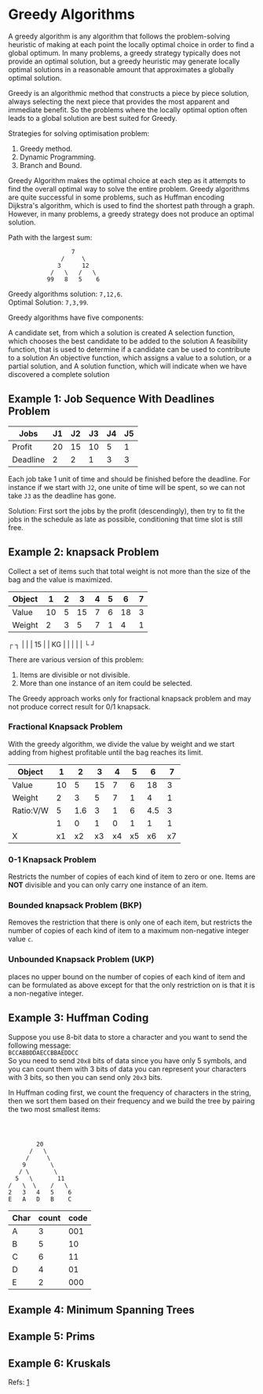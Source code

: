 # Greedy Algorithms

A greedy algorithm is any algorithm that follows the problem-solving heuristic of making at each point the locally optimal choice 
in order to find a global optimum. In many problems, a greedy strategy typically does not provide an optimal solution, but a greedy 
heuristic may generate locally optimal solutions in a reasonable amount that approximates a globally optimal solution.

Greedy is an algorithmic method that constructs a piece by piece solution, always selecting the next piece that provides the most 
apparent and immediate benefit. So the problems where the locally optimal option often leads to a global solution are best suited for Greedy.


Strategies for solving optimisation problem:
1) Greedy method.
2) Dynamic Programming.
3) Branch and Bound.


Greedy Algorithm makes the optimal choice at each step as it attempts to find the overall optimal way to solve the entire problem. 
Greedy algorithms are quite successful in some problems, such as Huffman encoding Dijkstra's algorithm, which is used to find the 
shortest path through a graph.
However, in many problems, a greedy strategy does not produce an optimal solution.

Path with the largest sum:

```
                  7
               /     \                  
              3      12 
            /   \   /   \  
           99   8   5    6

```
Greedy algorithms solution: `7,12,6`.  
Optimal Solution: `7,3,99`.



Greedy algorithms have five components:

A candidate set, from which a solution is created
A selection function, which chooses the best candidate to be added to the solution
A feasibility function, that is used to determine if a candidate can be used to contribute to a solution
An objective function, which assigns a value to a solution, or a partial solution, and
A solution function, which will indicate when we have discovered a complete solution



## Example 1: Job Sequence With Deadlines Problem 

| Jobs     | J1  | J2  | J3  | J4 | J5 |
| ---      | --- | --- | --- |--- |--- |
| Profit   | 20  |  15 |  10 | 5  | 1  |
| Deadline |  2  |  2  |  1  | 3  | 3  | 


Each job take 1 unit of time and should be finished before the deadline. For instance if we start with `J2`, one unite of time will be spent, so we can not take `J3` as the deadline has gone.

Solution:
First sort the jobs by the profit (descendingly), then try to fit the jobs in the schedule as late as possible, conditioning that time slot is still free.






## Example 2: knapsack Problem

Collect a set of items such that total weight is not more than the size of the bag and the value is maximized.

| Object| 1  | 2 | 3  | 4 | 5 | 6  | 7 | 
| ---   |--- |---|--- |---|---|--- |---|
| Value | 10 | 5 | 15 | 7 | 6 | 18 | 3 |
| Weight| 2  | 3 | 5  | 7 | 1 | 4  | 1 |


┌       ┐
|       |
|  15   |
|  KG   |
|       |
|       |
└       ┘

There are various version of this problem:
1) Items are divisible or not divisible.
2) More than one instance of an item could be selected.

The Greedy approach works only for fractional knapsack problem and may not produce correct result for 0/1 knapsack.
### Fractional Knapsack Problem

With the greedy algorithm, we divide the value by weight and we start adding from highest profitable until the bag reaches its limit.

| Object| 1  | 2   | 3  | 4 | 5 | 6    | 7 | 
| ---   |--- |---  |--- |---|---|---   |---|
| Value | 10 | 5   | 15 | 7 | 6 | 18   | 3 |
| Weight| 2  | 3   | 5  | 7 | 1 | 4    | 1 |
|Ratio:V/W| 5  | 1.6 | 3  | 1 | 6 | 4.5  | 3 |
|       |  1 |  0  | 1  | 0 | 1 | 1    | 1 |
|   X   | x1 | x2  | x3 | x4|x5 | x6   |x7 |

### 0-1 Knapsack Problem
Restricts the number of copies of each kind of item to zero or one. Items are **NOT** divisible and you can only carry one instance of an item.


### Bounded knapsack Problem (BKP)

Removes the restriction that there is only one of each item, but restricts the number of copies of each kind of item to a maximum non-negative 
integer value `c`.

### Unbounded Knapsack Problem (UKP) 
places no upper bound on the number of copies of each kind of item and can be formulated as above except for that the only restriction
 on is that it is a non-negative integer.



## Example 3: Huffman Coding

Suppose you use 8-bit data to store a character and you want to send the following message:  
`BCCABBDDAECCBBAEDDCC`  
So you need to send `20x8` bits of data since you have only 5 symbols, and you can count them with 3 bits of data you can represent your characters with 3  bits, so then you can send only `20x3` bits. 

In Huffman coding first, we count the frequency of characters in the string, then we sort them based on their frequency and we build the tree
by pairing the two most smallest items:

```



        20 
      /   \
     /     \ 
    9       \
   / \       \
  5   \       11
/   \  \    /   \
2   3   4   5    6
E   A   D   B    C   
```


| Char| count | code |
| --- | ---   | ---  |
| A   |  3    |  001 |
| B   |  5    |  10  |
| C   |  6    |  11  |
| D   |  4    |  01  |
| E   |  2    |  000 |




## Example 4: Minimum Spanning Trees

## Example 5: Prims 

## Example 6: Kruskals


Refs: [1](https://www.geeksforgeeks.org/greedy-algorithms/)
